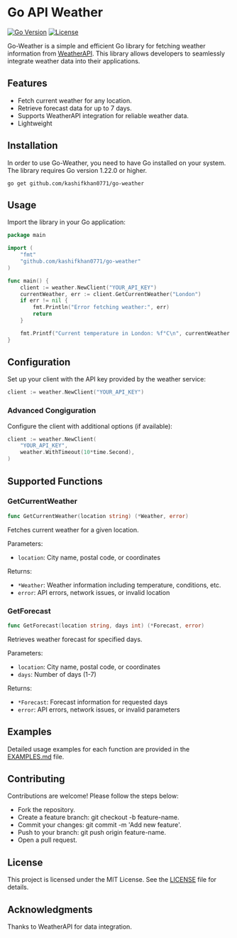 # Go API Weather

[![Go Version](https://img.shields.io/github/go-mod/go-version/kashifkhan0771/go-weather)](https://golang.org/)
[![License](https://img.shields.io/github/license/kashifkhan0771/go-weather)](LICENSE)

Go-Weather is a simple and efficient Go library for fetching weather information from [WeatherAPI](https://www.weatherapi.com). This library allows developers to seamlessly integrate weather data into their applications.

## Features
- Fetch current weather for any location.
- Retrieve forecast data for up to 7 days.
- Supports WeatherAPI integration for reliable weather data.
- Lightweight

## Installation
In order to use Go-Weather, you need to have Go installed on your system. The library requires Go version 1.22.0 or higher.

```shell
go get github.com/kashifkhan0771/go-weather
```

## Usage
Import the library in your Go application:


```go
package main

import (
    "fmt"
    "github.com/kashifkhan0771/go-weather"
)

func main() {
    client := weather.NewClient("YOUR_API_KEY")
    currentWeather, err := client.GetCurrentWeather("London")
    if err != nil {
        fmt.Println("Error fetching weather:", err)
        return
    }

    fmt.Printf("Current temperature in London: %f°C\n", currentWeather.Temperature)
}
```

## Configuration
Set up your client with the API key provided by the weather service:

```go
client := weather.NewClient("YOUR_API_KEY")
```

### Advanced Congiguration
Configure the client with additional options (if available):

```go
client := weather.NewClient(
    "YOUR_API_KEY",
    weather.WithTimeout(10*time.Second),
)
```

## Supported Functions

### GetCurrentWeather

```go
func GetCurrentWeather(location string) (*Weather, error)
```

Fetches current weather for a given location.

Parameters:
- `location`: City name, postal code, or coordinates

Returns:
- `*Weather`: Weather information including temperature, conditions, etc.
- `error`: API errors, network issues, or invalid location

### GetForecast

```go
func GetForecast(location string, days int) (*Forecast, error)
```

Retrieves weather forecast for specified days.

Parameters:
- `location`: City name, postal code, or coordinates
- `days`: Number of days (1-7)

Returns:
- `*Forecast`: Forecast information for requested days
- `error`: API errors, network issues, or invalid parameters

## Examples
Detailed usage examples for each function are provided in the [EXAMPLES.md](EXAMPLES.md) file.


## Contributing
Contributions are welcome! Please follow the steps below:

- Fork the repository.
- Create a feature branch: git checkout -b feature-name.
- Commit your changes: git commit -m 'Add new feature'.
- Push to your branch: git push origin feature-name.
- Open a pull request.

## License
This project is licensed under the MIT License. See the [LICENSE](https://github.com/kashifkhan0771/go-weather/blob/main/LICENSE) file for details.

## Acknowledgments
Thanks to WeatherAPI for data integration.
